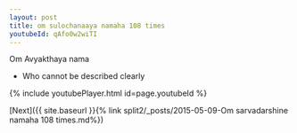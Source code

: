 ```yaml
---
layout: post
title: om sulochanaaya namaha 108 times
youtubeId: qAfo0w2wiTI
---
```

 
 
Om Avyakthaya nama 
 
 -  Who cannot be described clearly 
 
  
 
  
 
 
 
 
 
 


{% include youtubePlayer.html id=page.youtubeId %}
 
[Next]({{ site.baseurl }}{% link  split2/_posts/2015-05-09-Om sarvadarshine namaha 108 times.md%})
 
